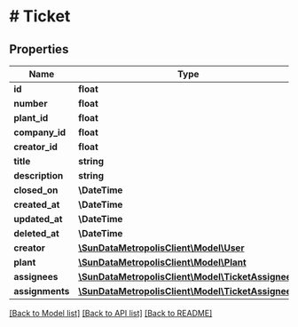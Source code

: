 # # Ticket

## Properties

Name | Type | Description | Notes
------------ | ------------- | ------------- | -------------
**id** | **float** |  | [optional]
**number** | **float** |  | [optional]
**plant_id** | **float** |  | [optional]
**company_id** | **float** |  | [optional]
**creator_id** | **float** |  | [optional]
**title** | **string** |  | [optional]
**description** | **string** |  | [optional]
**closed_on** | **\DateTime** |  | [optional]
**created_at** | **\DateTime** |  | [optional]
**updated_at** | **\DateTime** |  | [optional]
**deleted_at** | **\DateTime** |  | [optional]
**creator** | [**\SunDataMetropolisClient\Model\User**](User.md) |  | [optional]
**plant** | [**\SunDataMetropolisClient\Model\Plant**](Plant.md) |  | [optional]
**assignees** | [**\SunDataMetropolisClient\Model\TicketAssignee[]**](TicketAssignee.md) |  | [optional]
**assignments** | [**\SunDataMetropolisClient\Model\TicketAssignee[]**](TicketAssignee.md) |  | [optional]

[[Back to Model list]](../../README.md#models) [[Back to API list]](../../README.md#endpoints) [[Back to README]](../../README.md)
